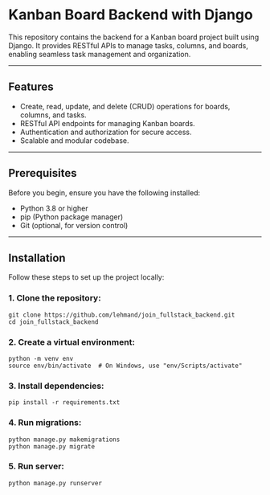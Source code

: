 # Kanban Board Backend with Django

This repository contains the backend for a Kanban board project built using Django. It provides RESTful APIs to manage tasks, columns, and boards, enabling seamless task management and organization.

---

## Features

-   Create, read, update, and delete (CRUD) operations for boards, columns, and tasks.
-   RESTful API endpoints for managing Kanban boards.
-   Authentication and authorization for secure access.
-   Scalable and modular codebase.

---

## Prerequisites

Before you begin, ensure you have the following installed:

-   Python 3.8 or higher
-   pip (Python package manager)
-   Git (optional, for version control)

---

## Installation

Follow these steps to set up the project locally:

### 1. Clone the repository:

    git clone https://github.com/lehmand/join_fullstack_backend.git  
    cd join_fullstack_backend

### 2. Create a virtual environment:

    python -m venv env    
    source env/bin/activate  # On Windows, use "env/Scripts/activate"

### 3. Install dependencies:

    pip install -r requirements.txt

### 4. Run migrations:

    python manage.py makemigrations  
    python manage.py migrate

### 5. Run server: 

    python manage.py runserver